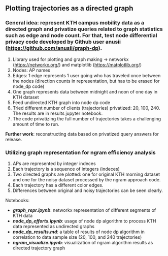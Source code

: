 ## Plotting trajectories as a directed graph

### General idea: represent KTH campus mobility data as a directed graph and privatize queries related to graph statistics such as edge and node count. For that, test node differential privacy code developed by Github user anusii (https://github.com/anusii/graph-dp).

1. Library used for plotting and graph making -> networkx (https://networkx.org/) and matplotlib (https://matplotlib.org/)
2. Nodes: AP names
3. Edges: 1 edge represents 1 user going who has traveled once between the nodes (direction counts in representation, but has to be erased for node_dp code)
4. One graph represents data between midnight and noon of one day in KTH dataset
5. Feed undirected KTH graph into node dp code 
6. Tried different number of clients (trajectories) privatized: 20, 100, 240. The results are in results jupyter notebook. 
7. The code privatizing the full number of trajectories takes a challenging amount of time to run.

**Further work**: reconstructing data based on privatized query answers for release.

### Utilizing graph representation for ngram efficiency analysis

1. APs are represented by integer indeces
2. Each trajectory is a sequence of integers (indeces)
3. Two directed graphs are plotted: one for original KTH morning dataset and one for the noisy dataset processed by the ngram approach code.
4. Each trajectory has a different color edges.
5. Differences between original and noisy trajectories can be seen clearly. 

Notebooks:
  * ***graph_repr.ipynb***: networkx representation of different segments of KTH data
  * ***node_dp_efforts.ipynb***: usage of node dp algorithm to process KTH data represented as undirected graphs
  * ***node_dp_results.md***: a table of results of node dp algorithm in correlation to data sample size (20, 100, and 240 trajectories)
  * ***ngram_visualize.ipynb***: visualization of ngram algorithm results as directed trajectory graph 
